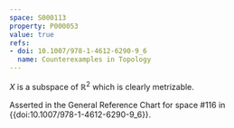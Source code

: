 ```yaml
---
space: S000113
property: P000053
value: true
refs:
- doi: 10.1007/978-1-4612-6290-9_6
  name: Counterexamples in Topology
---
```


$X$ is a subspace of $\mathbb{R}^2$ which is clearly metrizable.

Asserted in the General Reference Chart for space #116 in
{{doi:10.1007/978-1-4612-6290-9_6}}.
